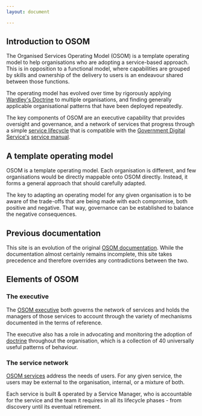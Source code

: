 ```yaml
---
layout: document

---
```

## Introduction to OSOM

The Organised Services Operating Model (OSOM) is a template operating model to help organisations who are adopting a service-based approach. This is in opposition to a functional model, where capabilities are grouped by skills and ownership of the delivery to users is an endeavour shared between those functions.

The operating model has evolved over time by rigorously applying [Wardley's Doctrine](/doctrine) to multiple organisations, and finding generally applicable organisational patterns that have been deployed repeatedly.

The key components of OSOM are an executive capability that provides oversight and governance, and a network of services that progress through a simple [service lifecycle](/lifecycle) that is compatible with the [Government Digital Service's](https://www.gov.uk/government/organisations/government-digital-service) [service manual](https://www.gov.uk/service-manual).

## A template operating model

OSOM is a template operating model. Each organisation is different, and few organisations would be directly mappable onto OSOM directly. Instead, it forms a general approach that should carefully adapted.

The key to adapting an operating model for any given organisation is to be aware of the trade-offs that are being made with each compromise, both positive and negative. That way, governance can be established to balance the negative consequences.

## Previous documentation

This site is an evolution of the original [OSOM
documentation](http://stance.consulting/osom/). While the
documentation almost certainly remains incomplete, this site takes
precedence and therefore overrides any contradictions between the two.

## Elements of OSOM

### The executive

The [OSOM executive](/executive) both governs the network of services
and holds the managers of those services to account through the
variety of mechanisms documented in the terms of reference.

The executive also has a role in advocating and monitoring the
adoption of [doctrine](/doctrine) throughout the organisation, which is a
collection of 40 universally useful patterns of behaviour.

### The service network

[OSOM services](/services/) address the needs of users. For any given service, the
users may be external to the organisation, internal, or a mixture of
both.

Each service is built & operated by a Service Manager, who is
accountable for the service and the team it requires in all its
lifecycle phases - from discovery until its eventual retirement.
